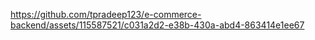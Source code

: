 

https://github.com/tpradeep123/e-commerce-backend/assets/115587521/c031a2d2-e38b-430a-abd4-863414e1ee67

